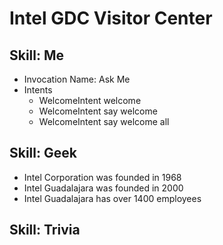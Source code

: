 # Intel GDC Visitor Center

## Skill: Me

- Invocation Name: Ask Me
- Intents
  - WelcomeIntent welcome
  - WelcomeIntent say welcome
  - WelcomeIntent say welcome all

## Skill: Geek

- Intel Corporation was founded in 1968
- Intel Guadalajara was founded in 2000
- Intel Guadalajara has over 1400 employees

## Skill: Trivia

